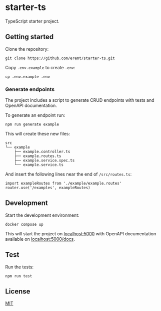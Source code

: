 # starter-ts
TypeScript starter project.

## Getting started
Clone the repository:
```
git clone https://github.com/eremt/starter-ts.git
```

Copy `.env.example` to create `.env`:
```
cp .env.example .env
```

### Generate endpoints
The project includes a script to generate CRUD endpoints with tests and OpenAPI documentation.

To generate an endpoint run:
```
npm run generate example
```

This will create these new files:
```
src
└── example
    ├── example.controller.ts
    ├── example.routes.ts
    ├── example.service.spec.ts
    └── example.service.ts
```

And insert the following lines near the end of `/src/routes.ts`:
```
import exampleRoutes from './example/example.routes'
router.use('/examples', exampleRoutes)
```

## Development
Start the development environment:
```
docker compose up
```

This will start the project on [localhost:5000](http://localhost:5000) with OpenAPI documentation available on [localhost:5000/docs](http://localhost:5000/docs).

## Test
Run the tests:
```
npm run test
```

## License
[MIT](LICENSE)
